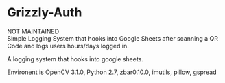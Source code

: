 # Grizzly-Auth
NOT MAINTAINED  
Simple Logging System that hooks into Google Sheets
after scanning a QR Code and logs users hours/days logged in. 

A logging system that hooks into google sheets.

Environent is OpenCV 3.1.0, Python 2.7, zbar0.10.0, imutils, pillow, gspread
